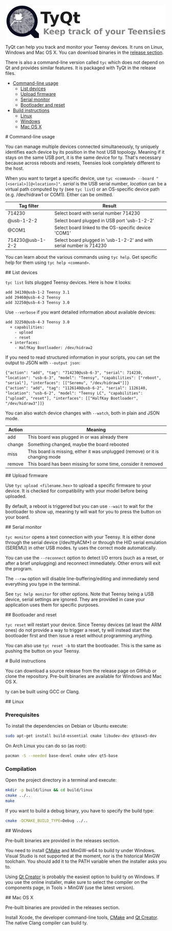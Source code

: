 ![TyQt Logo](/tyqt/images/banner.png)

TyQt can help you track and monitor your Teensy devices. It runs on Linux, Windows and Mac OS X.
You can download binaries in the [release section](https://github.com/Koromix/ty/releases).

There is also a command-line version called `tyc` which does not depend on Qt and provides similar
features. It is packaged with TyQt in the release files.

- [Command-line usage](#tyc)
  - [List devices](#tyc_list)
  - [Upload firmware](#tyc_upload)
  - [Serial monitor](#tyc_monitor)
  - [Bootloader and reset](#tyc_reset)
- [Build instructions](#build)
  - [Linux](#build_linux)
  - [Windows](#build_windows)
  - [Mac OS X](#build_darwin)

<a name="tyc"/>
# Command-line usage

You can manage multiple devices connected simultaneously, ty uniquely identifies each device by its
position in the host USB topology. Meaning if it stays on the same USB port, it is the same device
for ty. That's necessary because across reboots and resets, Teensies look completely different to
the host.

When you want to target a specific device, use `tyc <command> --board "[<serial>][@<location>]"`.
_serial_ is the USB serial number, _location_ can be a virtual path computed by ty (see `tyc list`)
or an OS-specific device path (e.g. /dev/hidraw1 or COM1). Either can be omitted.

Tag filter       | Result
---------------- | ---------------------------------------------------------------------------
714230           | Select board with serial number 714230
@usb-1-2-2       | Select board plugged in USB port 'usb-1-2-2'
@COM1            | Select board linked to the OS-specific device 'COM1'
714230@usb-1-2-2 | Select board plugged in 'usb-1-2-2' and with serial number is 714230

You can learn about the various commands using `tyc help`. Get specific help for them using
`tyc help <command>`.

<a name="tyc_list"/>
## List devices

`tyc list` lists plugged Teensy devices. Here is how it looks:
```
add 34130@usb-1-2 Teensy 3.1
add 29460@usb-4-2 Teensy
add 32250@usb-4-3 Teensy 3.0
```

Use `--verbose` if you want detailed information about available devices:
```
add 32250@usb-4-3 Teensy 3.0
  + capabilities:
    - upload
    - reset
  + interfaces:
    - HalfKay Bootloader: /dev/hidraw2
```

If you need to read structured information in your scripts, you can set the output to JSON with `--output json`:
```
{"action": "add", "tag": "714230@usb-6-3", "serial": 714230, "location": "usb-6-3", "model": "Teensy", "capabilities": ["reboot", "serial"], "interfaces": [["Seremu", "/dev/hidraw4"]]}
{"action": "add", "tag": "1126140@usb-6-2", "serial": 1126140, "location": "usb-6-2", "model": "Teensy LC", "capabilities": ["upload", "reset"], "interfaces": [["HalfKay Bootloader", "/dev/hidraw3"]]}
```

You can also watch device changes with `--watch`, both in plain and JSON mode.

Action | Meaning
------ | ------------------------------------------------------------------------------
add    | This board was plugged in or was already there
change | Something changed, maybe the board rebooted
miss   | This board is missing, either it was unplugged (remove) or it is changing mode
remove | This board has been missing for some time, consider it removed

<a name="tyc_upload"/>
## Upload firmware

Use `tyc upload <filename.hex>` to upload a specific firmware to your device. It is checked for
compatibility with your model before being uploaded.

By default, a reboot is triggered but you can use `--wait` to wait for the bootloader to show up,
meaning ty will wait for you to press the button on your board.

<a name="tyc_monitor"/>
## Serial monitor

`tyc monitor` opens a text connection with your Teensy. It is either done through the serial device
(/dev/ttyACM*) or through the HID serial emulation (SEREMU) in other USB modes. ty uses the correct
mode automatically.

You can use the `--reconnect` option to detect I/O errors (such as a reset, or after a brief
unplugging) and reconnect immediately. Other errors will exit the program.

The `--raw` option will disable line-buffering/editing and immediately send everything you type in
the terminal.

See `tyc help monitor` for other options. Note that Teensy being a USB device, serial settings are
ignored. They are provided in case your application uses them for specific purposes.

<a name="tyc_reset"/>
## Bootloader and reset

`tyc reset` will restart your device. Since Teensy devices (at least the ARM ones) do not provide
a way to trigger a reset, ty will instead start the bootloader first and then issue a reset
without programming anything.

You can also use `tyc reset -b` to start the bootloader. This is the same as pushing the button on
your Teensy.

<a name="build"/>
# Build instructions

You can download a source release from the release page on GitHub or clone the repository.
Pre-built binaries are available for Windows and Mac OS X.

ty can be built using GCC or Clang.

<a name="build_linux"/>
## Linux

### Prerequisites

To install the dependencies on Debian or Ubuntu execute:
```bash
sudo apt-get install build-essential cmake libudev-dev qtbase5-dev
```

On Arch Linux you can do so (as root):
```bash
pacman -S --needed base-devel cmake udev qt5-base
```

### Compilation

Open the project directory in a terminal and execute:
```bash
mkdir -p build/linux && cd build/linux
cmake ../..
make
```

If you want to build a debug binary, you have to specify the build type:
```bash
cmake -DCMAKE_BUILD_TYPE=Debug ../..
```

<a name="build_windows"/>
## Windows

Pre-built binaries are provided in the releases section.

You need to install [CMake](http://www.cmake.org/) and MinGW-w64 to build ty under Windows.
Visual Studio is not supported at the moment, nor is the historical MinGW toolchain. You should
add it to the PATH variable when the installer asks you to.

Using [Qt Creator](http://www.qt.io/download-open-source/) is probably the easiest option to build
ty on Windows. If you use the online installer, make sure to select the compiler on the components
page, in Tools > MinGW (use the latest version).

<a name="build_darwin"/>
## Mac OS X

Pre-built binaries are provided in the releases section.

Install Xcode, the developer command-line tools, [CMake](http://www.cmake.org/) and
[Qt Creator](http://www.qt.io/download-open-source/). The native Clang compiler can build ty.
